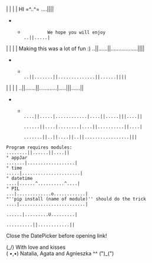 | | | |      		HI =^..^=				                                	....||||
 *   *      		We hope you will enjoy          			            ..||.....|
| | | | 		Making this was a lot of fun :)				                ..||......||..................||||
 *  *  							                                              ..||.......||..............||......||||
| | | |       						                                      	..||.......||............|.....|||......||
 *   *	                                                          ....||.....|............|....||.....|||....||
                                                                  ......||....|........|....||..........||....|
                                                                  .......||..||....||..||.................|||
  	Program requires modules:	            			                  ........||......||....||
	° appJar							                                          .......|..................|
	° time						                                      	      .....|......................|
	° datetime					                                        	  ....|......^..........^....|
	° PIL							                                              ...|.............o............|
	°''pip install (name of module)'' should do the trick   		    ....|.........................|
								                                                  ......|.........U.........|
								                                                  ..........||............||
							                                                    
Close the DatePicker before opening link!		  	    
			

(\_/)				With love and kisses	
( •,•)				Natalia, Agata and Agnieszka ^^
(")_(")					
						 
